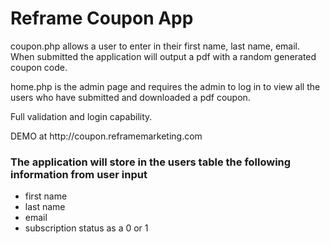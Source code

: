 <h1>Reframe Coupon App</h1>
<p>coupon.php allows a user to enter in their first name, last name, email. When submitted the application will output a pdf with a random generated coupon code.</p>
<p>home.php is the admin page and requires the admin to log in to view all the users who have submitted and downloaded a pdf coupon.</p>
<p>Full validation and login capability. </p>
<p>DEMO at http://coupon.reframemarketing.com</p>
<h3>The application will store in the users table the following information from user input</h3>
<ul>
	<li>first name</li>
	<li>last name</li>
	<li>email</li>
	<li>subscription status as a 0 or 1</li>
</ul>